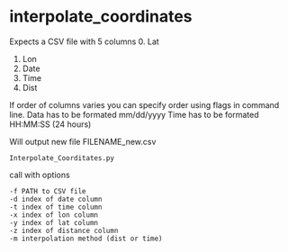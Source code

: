 # interpolate_coordinates

Expects a CSV file with 5 columns
0. Lat
1. Lon
2. Date
3. Time
4. Dist

If order of columns varies you can specify order using flags in command line.
Data has to be formated mm/dd/yyyy
Time has to be formated HH:MM:SS (24 hours)

Will output new file FILENAME_new.csv

```
Interpolate_Coorditates.py
```

call with options
```
-f PATH to CSV file
-d index of date column 
-t index of time column
-x index of lon column
-y index of lat column
-z index of distance column
-m interpolation method (dist or time)
```
